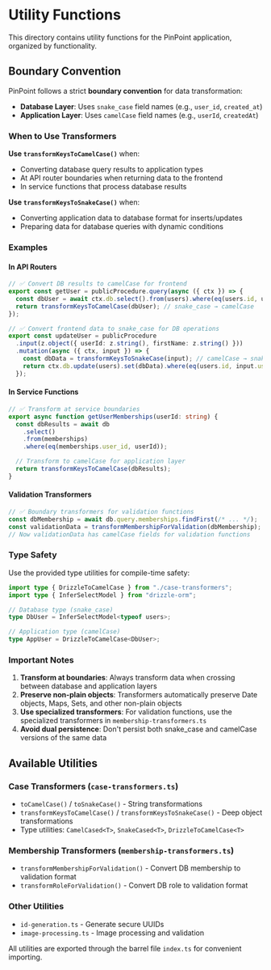 # Utility Functions

This directory contains utility functions for the PinPoint application, organized by functionality.

## Boundary Convention

PinPoint follows a strict **boundary convention** for data transformation:

- **Database Layer**: Uses `snake_case` field names (e.g., `user_id`, `created_at`)
- **Application Layer**: Uses `camelCase` field names (e.g., `userId`, `createdAt`)

### When to Use Transformers

**Use `transformKeysToCamelCase()`** when:

- Converting database query results to application types
- At API router boundaries when returning data to the frontend
- In service functions that process database results

**Use `transformKeysToSnakeCase()`** when:

- Converting application data to database format for inserts/updates
- Preparing data for database queries with dynamic conditions

### Examples

#### In API Routers

```typescript
// ✅ Convert DB results to camelCase for frontend
export const getUser = publicProcedure.query(async ({ ctx }) => {
  const dbUser = await ctx.db.select().from(users).where(eq(users.id, userId));
  return transformKeysToCamelCase(dbUser); // snake_case → camelCase
});

// ✅ Convert frontend data to snake_case for DB operations
export const updateUser = publicProcedure
  .input(z.object({ userId: z.string(), firstName: z.string() }))
  .mutation(async ({ ctx, input }) => {
    const dbData = transformKeysToSnakeCase(input); // camelCase → snake_case
    return ctx.db.update(users).set(dbData).where(eq(users.id, input.userId));
  });
```

#### In Service Functions

```typescript
// ✅ Transform at service boundaries
export async function getUserMemberships(userId: string) {
  const dbResults = await db
    .select()
    .from(memberships)
    .where(eq(memberships.user_id, userId));

  // Transform to camelCase for application layer
  return transformKeysToCamelCase(dbResults);
}
```

#### Validation Transformers

```typescript
// ✅ Boundary transformers for validation functions
const dbMembership = await db.query.memberships.findFirst(/* ... */);
const validationData = transformMembershipForValidation(dbMembership);
// Now validationData has camelCase fields for validation functions
```

### Type Safety

Use the provided type utilities for compile-time safety:

```typescript
import type { DrizzleToCamelCase } from "./case-transformers";
import type { InferSelectModel } from "drizzle-orm";

// Database type (snake_case)
type DbUser = InferSelectModel<typeof users>;

// Application type (camelCase)
type AppUser = DrizzleToCamelCase<DbUser>;
```

### Important Notes

1. **Transform at boundaries**: Always transform data when crossing between database and application layers
2. **Preserve non-plain objects**: Transformers automatically preserve Date objects, Maps, Sets, and other non-plain objects
3. **Use specialized transformers**: For validation functions, use the specialized transformers in `membership-transformers.ts`
4. **Avoid dual persistence**: Don't persist both snake_case and camelCase versions of the same data

## Available Utilities

### Case Transformers (`case-transformers.ts`)

- `toCamelCase()` / `toSnakeCase()` - String transformations
- `transformKeysToCamelCase()` / `transformKeysToSnakeCase()` - Deep object transformations
- Type utilities: `CamelCased<T>`, `SnakeCased<T>`, `DrizzleToCamelCase<T>`

### Membership Transformers (`membership-transformers.ts`)

- `transformMembershipForValidation()` - Convert DB membership to validation format
- `transformRoleForValidation()` - Convert DB role to validation format

### Other Utilities

- `id-generation.ts` - Generate secure UUIDs
- `image-processing.ts` - Image processing and validation

All utilities are exported through the barrel file `index.ts` for convenient importing.
